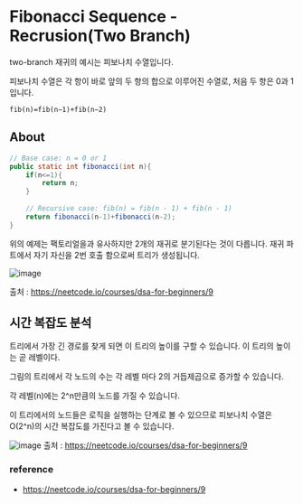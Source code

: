 # Fibonacci Sequence - Recrusion(Two Branch)

two-branch 재귀의 예시는 피보나치 수열입니다.

피보나치 수열은 각 항이 바로 앞의 두 항의 합으로 이루어진 수열로, 처음 두 항은 0과 1입니다.

```text
fib(n)=fib(n−1)+fib(n−2)
```

## About

```java
// Base case: n = 0 or 1
public static int fibonacci(int n){
    if(n<=1){
        return n;
    }
    
    // Recursive case: fib(n) = fib(n - 1) + fib(n - 1)
    return fibonacci(n-1)+fibonacci(n-2);
}
```

위의 예제는 팩토리얼을과 유사하지만 2개의 재귀로 분기된다는 것이 다릅니다. 재귀 파트에서 자기 자신을 2번 호출 함으로써 트리가 생성됩니다.

![image](https://github.com/hwibaski/java-problem-solving/assets/85930725/6971b887-e2ec-47b2-a8bf-c7f607ca279a)

출처 : https://neetcode.io/courses/dsa-for-beginners/9

## 시간 복잡도 분석

트리에서 가장 긴 경로를 찾게 되면 이 트리의 높이를 구할 수 있습니다. 이 트리의 높이는 곧 레벨이다.

그림의 트리에서 각 노드의 수는 각 레벨 마다 2의 거듭제곱으로 증가할 수 있습니다.

각 레벨(n)에는 2^n만큼의 노드를 가질 수 있습니다.

이 트리에서의 노드들은 로직을 실행하는 단계로 볼 수 있으므로 피보나치 수열은 O(2^n)의 시간 복잡도를 가진다고 볼 수 있습니다.

![image](https://github.com/hwibaski/java-problem-solving/assets/85930725/c7db6d97-3598-4bec-bde6-72bf62bfdedf)
출처 : https://neetcode.io/courses/dsa-for-beginners/9


### reference

- https://neetcode.io/courses/dsa-for-beginners/9
